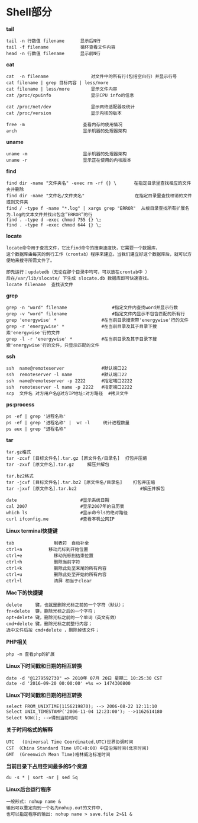 # Shell部分

**tail**

	tail -n 行数值 filename      显示后N行
	tail -f filename            循环查看文件内容
	head -n 行数值 filename      显示前N行
**cat**

	cat  -n filename     	 		对文件中的所有行(包括空白行）并显示行号 
	cat filename | grep 目标内容 | less/more
	cat filename | less/more  		显示文件内容
	cat /proc/cpuinfo 	     		显示CPU info的信息
```shell
cat /proc/net/dev 				显示网络适配器及统计
cat /proc/version 				显示内核的版本
```

	free -m						 查看内存的使用情况
	arch 					     显示机器的处理器架构

  **uname**

    uname -m 				     显示机器的处理器架构
    uname -r 				     显示正在使用的内核版本
**find**

	find dir -name "文件夹名" -exec rm -rf {} \　     在指定目录里查找相应的文件夹并删除
	find dir -name "文件名/文件夹名"                   在指定目录里查找相诮的文件或则文件夹
	find / -type f -name "*.log" | xargs grep "ERROR"  从根目录查找所有扩展名为.log的文本文件并找出包含”ERROR”的行
	find . -type d -exec chmod 755 {} \; 
	find . -type f -exec chmod 644 {} \; 

**locate**

	locate命令用于查找文件，它比find命令的搜索速度快，它需要一个数据库，
	这个数据库由每天的例行工作（crontab）程序来建立。当我们建立好这个数据库后，就可以方便地来搜寻所需文件了。
	
	即先运行：updatedb（无论在那个目录中均可，可以放在crontab中 ）
	后在/var/lib/slocate/ 下生成 slocate.db 数据库即可快速查找。
	locate filename  查找该文件

**grep**

	grep -n "word" filename					#指定文件内查找word并显示行数
	grep -v "word" filename 				#指定文件内显示不包含匹配的所有行
	grep 'energywise' *           		#在当前目录搜索带'energywise'行的文件
	grep -r 'energywise' *        		#在当前目录及其子目录下搜索'energywise'行的文件
	grep -l -r 'energywise' *     		#在当前目录及其子目录下搜索'energywise'行的文件，只显示匹配的文件	

**ssh**

	ssh  name@remoteserver				#默认端口22
	ssh  remoteserver -l name			#默认端口22
	ssh  name@remoteserver -p 2222		#指定端口2222
	ssh  remoteserver -l name -p 2222	#指定端口2222
	scp  文件名 对方用户名@对方IP地址:对方路径  #拷贝文件

**ps:process**

    ps -ef | grep '进程名称'
    ps -ef | grep '进程名称' |  wc -l     统计进程数量
    ps aux | grep "进程名称"

**tar**
	
```
tar.gz格式
tar -zcvf [目标文件名].tar.gz [原文件名/目录名]  打包并压缩
tar -zxvf [原文件名].tar.gz		解压并解包	
```

	tar.bz2格式
	tar -jcvf [目标文件名].tar.bz2 [原文件名/目录名]	打包并压缩
	tar -jxvf [原文件名].tar.bz2						#解压并解包
	
	date						#显示系统日期
	cal 2007 					#显示2007年的日历表
	which ls					#显示命今ls的绝对路径
	curl ifconfig.me    		#查看本机公网IP

**Linux terminal快捷键**

	tab 	          制表符　自动补全
	ctrl+a 	        移动光标到开始位置
	ctrl+e            移动光标到结束位置
	ctrl+h            删除当前字符
	ctrl+k            删除此处至末尾的所有内容
	ctrl+u            删除此处至开始的所有内容
	ctrl+l            清屏 相当于clear

**Mac下的快捷键**

	delete     键，也就是删除光标之前的一个字符（默认）；
	fn+delete  键，删除光标之后的一个字符；
	opt+delete 键，删除光标之前的一个单词（英文有效）
	cmd+delete 键，删除光标之前整行内容；
	选中文件后按 cmd+delete ，删除掉该文件；
**PHP相关**

	php -m 查看php的扩展
**Linux下时间戳和日期的相互转换**

	date -d "@1279592730" => 2010年 07月 20日 星期二 10:25:30 CST
	date -d '2016-09-20 00:00:00' +%s => 1474300800
**Linux下时间戳和日期的相互转换**

	select FROM_UNIXTIME(1156219870); --> 2006-08-22 12:11:10
	Select UNIX_TIMESTAMP('2006-11-04 12:23:00'); -->1162614180
	Select NOW(); -->得到当前时间

**关于时间格式的解释**

```shell
UTC	  (Universal Time Coordinated,UTC)世界协调时间
CST （China Standard Time UTC+8:00）中国沿海时间(北京时间)
GMT  (Greenwich Mean Time)格林威治标准时间
```

**当前目录下占用空间最多的5个资源**

```shell
du -s * | sort -nr | sed 5q
```
**Linux后台运行程序**

```shell
一般形式: nohup name &
输出可以重定向到一个名为nohup.out的文件中,
也可以指定程序的输出: nohup name > save.file 2>&1 &
```

